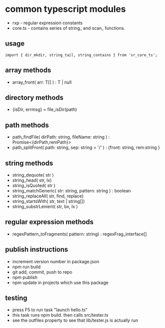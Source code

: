 # common typescript modules
* rxp - regular expression constants
* core.ts - contains series of string_ and scan_ functions.

## usage
```
import { dir_mkdir, string_tail, string_contains } from 'sr_core_ts';

```

## array methods
* array_front<T>( arr: T[] ) : T | null

## directory methods
* {isDir, errmsg} = file_isDir(path)

## path methods
* path_findFile( dirPath: string, fileName: string ) : Promise<{dirPath,remPath}> 
* path_splitFront( path: string, sep: string = '/' ) : {front: string, rem:string }

## string methods
* string_dequote( str )
* string_head( str, lx)
* string_isQuoted( str )
* string_matchGeneric( str: string, pattern: string ) : boolean
* string_replaceAll( str, find, replace)
* string_startsWith( str, text | string[])
* string_substrLenient( str, bx, lx )

## regular expression methods
* regexPattern_toFragments( pattern: string) : regexFrag_interface[]

## publish instructions
* increment version number in package.json
* npm run build
* git add, commit, push to repo
* npm publish
* npm update in projects which use this package

## testing 
* press F5 to run task "launch hello.ts"
* this task runs npm build. then calls src/tester.ts
* see the outfiles property to see that lib/tester.js is actually run
